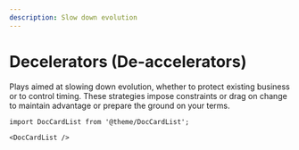```yaml
---
description: Slow down evolution
---
```


# Decelerators (De-accelerators)

Plays aimed at slowing down evolution, whether to protect existing business or to control timing. These strategies impose constraints or drag on change to maintain advantage or prepare the ground on your terms.

```mdx-code-block
import DocCardList from '@theme/DocCardList';

<DocCardList />
```
